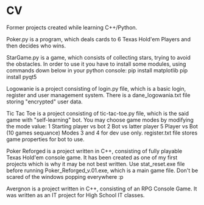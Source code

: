 # CV
Former projects created while learning C++/Python.

Poker.py is a program, which deals cards to 6 Texas Hold'em Players and then decides who wins.

StarGame.py is a game, which consists of collecting stars, trying to avoid the obstacles. 
In order to use it you have to install some modules, using commands down below in your python console:
pip install matplotlib
pip install pyqt5

Logowanie is a project consisting of login.py file, which is a basic login, register and user management system.
There is a dane_logowania.txt file storing "encrypted" user data.

Tic Tac Toe is a project consisting of tic-tac-toe.py file, which is the said game with "self-learning" bot.
You may choose game modes by modifying the mode value:
1  Starting player vs bot
2  Bot vs latter player
5  Player vs Bot (10 games sequance)
Modes 3 and 4 for dev use only.
register.txt file stores game properties for bot to use.

Poker Reforged is a project written in C++, consisting of fully playable Texas Hold'em console game.
It has been created as one of my first projects which is why it may be not best written.
Use stat_reset.exe file before running Poker_Reforged_v.01.exe, which is a main game file.
Don't be scared of the windows popping everywhere :p

Avergnon is a project written in C++, consisting of an RPG Console Game.
It was written as an IT project for High School IT classes.
